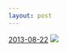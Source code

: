 ```yaml
---
layout: post
---
```


<p>
  <time><a href="/16">2013-08-22</a></time>
  <a href="/16"><img src="{{ site.assets_url }}/16-640.jpg" srcset="{{ site.assets_url }}/16-1280.jpg 1280w, {{ site.assets_url }}/16-960.jpg 960w, {{ site.assets_url }}/16-640.jpg 640w, {{ site.assets_url }}/16-320.jpg 320w" sizes="(min-width: 700px) 50vw, calc(100vw - 2rem)" /></a>
</p>
